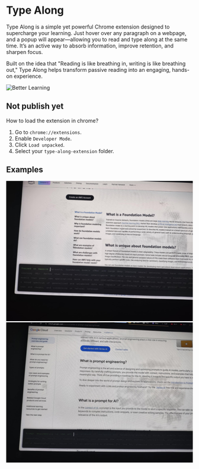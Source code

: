 # Type Along

Type Along is a simple yet powerful Chrome extension designed to supercharge your learning. Just hover over any paragraph on a webpage, and a popup will appear—allowing you to read and type along at the same time. It’s an active way to absorb information, improve retention, and sharpen focus.

Built on the idea that "Reading is like breathing in, writing is like breathing out," Type Along helps transform passive reading into an engaging, hands-on experience.

![Better Learning](https://pbs.twimg.com/media/DKb5zkAVYAAK-zj.jpg)

## Not publish yet

How to load the extension in chrome?
1. Go to `chrome://extensions`.
2. Enable `Developer Mode`.
3. Click `Load unpacked`.
4. Select your `type-along-extension` folder.

## Examples
![Example1](./assets/example1.jpeg)
![Example2](./assets/example2.jpeg)